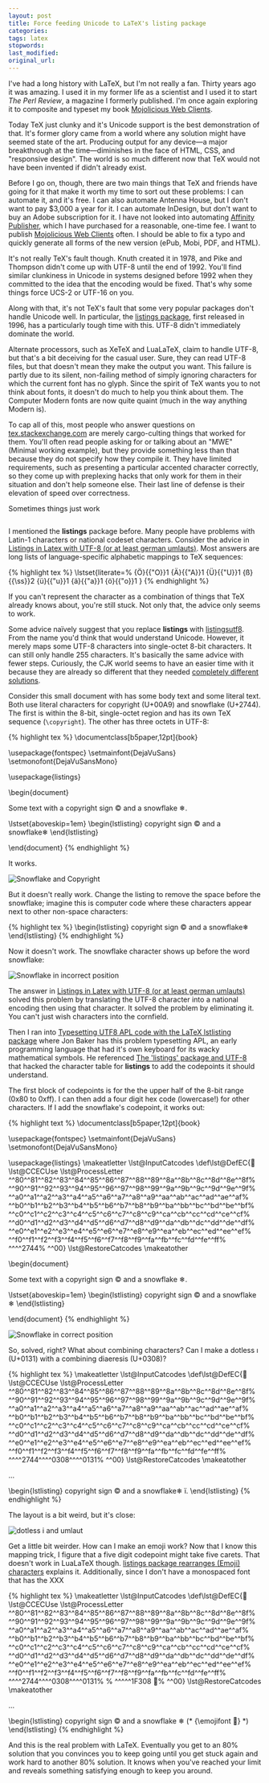 ```yaml
---
layout: post
title: Force feeding Unicode to LaTeX's listing package
categories:
tags: latex
stopwords:
last_modified:
original_url:
---
```


I've had a long history with LaTeX, but I'm not really a fan. Thirty years ago it was amazing. I used it in my former life as a scientist and I used it to start *The Perl Review*, a magazine I formerly published. I'm once again exploring it to composite and typeset my book [Mojolicious Web Clients](https://leanpub.com/mojo_web_clients).

Today TeX just clunky and it's Unicode support is the best demonstration of that. It's former glory came from a world where any
solution might have seemed state of the art. Producing output for any device—a major breakthrough at the time—diminishes in the face of HTML, CSS, and "responsive design". The world is so much different now that TeX would not have been invented if didn't already exist.

Before I go on, though, there are two main things that TeX and friends have going for it that make it worth my time to sort out these problems: I can automate it, and it's free. I can also automate Antenna House, but I don't want to pay $3,000 a year for it. I can automate InDesign, but don't want to buy an Adobe subscription for it. I have not looked into automating [Affinity Publisher](https://affinity.serif.com/en-us/publisher/#top), which I have purchased for a reasonable, one-time fee. I want to publish  [Mojolicious Web Clients](https://leanpub.com/mojo_web_clients) often. I should be able to fix a typo and quickly generate all forms of the new version (ePub, Mobi, PDF, and HTML).

It's not really TeX's fault though. Knuth created it in 1978, and Pike and Thompson didn't come up with UTF-8 until the end of 1992. You'll find similar clunkiness in Unicode in systems designed before 1992 when they committed to the idea that the encoding would be fixed. That's why some things force UCS-2 or UTF-16 on you.

Along with that, it's not TeX's fault that some very popular packages don't handle Unicode well. In particular, the [listings package](https://ctan.math.illinois.edu/macros/latex/contrib/listings/listings.pdf), first released in 1996, has a particularly tough time with this. UTF-8 didn't immediately dominate the world.

Alternate processors, such as XeTeX and LuaLaTeX, claim to handle UTF-8, but that's a bit deceiving for the casual user. Sure, they can read UTF-8 files, but that doesn't mean they make the output you want. This failure is partly due to its silent, non-failing method of simply ignoring characters for which the current font has no glyph. Since the spirit of TeX wants you to not think about fonts, it doesn't do much to help you think about them. The Computer Modern fonts are now quite
quaint (much in the way anything Modern is).

To cap all of this, most people who answer questions on [tex.stackexchange.com](https://tex.stackexchange.com) are merely cargo-culting things that worked for them. You'll often read people asking for or talking about an "MWE" (Minimal working example), but they provide something less than that because they do not specify how they compile it. They have limited requirements, such as presenting a particular accented character correctly, so they come up with preplexing hacks that only work for them in their situation and don't help someone else. Their last line of defense is their elevation of speed over correctness.

Sometimes things just work

![]()

I mentioned the **listings** package before. Many people have problems
with Latin-1 characters or national codeset characters. Consider the advice in [Listings in Latex with UTF-8 (or at least german umlauts)](https://stackoverflow.com/q/1116266/2766176). Most answers are long lists of language-specific alphabetic mappings to TeX sequences:

{% highlight tex %}
\lstset{literate=%
{Ö}{{\"O}}1
{Ä}{{\"A}}1
{Ü}{{\"U}}1
{ß}{{\ss}}2
{ü}{{\"u}}1
{ä}{{\"a}}1
{ö}{{\"o}}1
}
{% endhighlight %}

If you can't represent the character as a combination of things that TeX already knows about, you're still stuck. Not only that, the advice only seems to work.

Some advice naïvely suggest that you replace **listings** with [listingsutf8](https://ctan.org/pkg/listingsutf8?lang=en). From the name you'd think that would understand Unicode. However, it merely maps some UTF-8 characters into single-octet 8-bit characters. It can still only handle 255 characters. It's basically the same advice with fewer steps. Curiously, the CJK world seems to have an easier time with it because they are already so different that they needed [completely different solutions](https://tex.stackexchange.com/q/17143/130987).

Consider this small document with has some body text and some literal text. Both use literal characters for copyright (U+00A9) and snowflake (U+2744). The first is within the 8-bit, single-octet region and has its own TeX sequence (`\copyright`). The other has three octets in UTF-8:

{% highlight tex %}
\documentclass[b5paper,12pt]{book}

\usepackage{fontspec}
\setmainfont{DejaVuSans}
\setmonofont{DejaVuSansMono}

\usepackage{listings}

\begin{document}

Some text with a copyright sign © and a snowflake ❄.

\lstset{aboveskip=1em}
\begin{lstlisting}
copyright sign © and a snowflake❄
\end{lstlisting}

\end{document}
{% endhighlight %}

It works.

![Snowflake and Copyright](/images/arrow-snowflake-body.png)

But it doesn't really work. Change the listing to remove the space before the snowflake; imagine this is computer code where these characters appear next to other non-space characters:

{% highlight tex %}
\begin{lstlisting}
copyright sign © and a snowflake❄
\end{lstlisting}
{% endhighlight %}

Now it doesn't work. The snowflake character shows up before the word snowflake:

![Snowflake in incorrect position](/images/snowflake-before.png)

The answer in [Listings in Latex with UTF-8 (or at least german umlauts)](https://stackoverflow.com/q/1116266/2766176) solved this problem by translating the UTF-8 character into a national encoding then using that character. It solved the problem by eliminating it. You can't just wish characters into the cornfield.

Then I ran into [Typesetting UTF8 APL code with the LaTeX lstlisting package](https://analyzethedatanotthedrivel.org/2011/08/15/typesetting-utf8-apl-code-with-the-latex-lstlisting-package/) where Jon Baker has this problem typesetting APL, an early programming language that had it's own keyboard for its wacky mathematical symbols. He referenced [The 'listings' package and UTF-8](https://tex.stackexchange.com/a/25396/130987) that hacked the character table for **listings** to add the codepoints it should understand.

The first block of codepoints is for the the upper half of the 8-bit range (0x80 to 0xff). I can then add a four digit hex code (lowercase!) for other characters. If I add the snowflake's codepoint, it works out:

{% highlight text %}
\documentclass[b5paper,12pt]{book}

\usepackage{fontspec}
\setmainfont{DejaVuSans}
\setmonofont{DejaVuSansMono}

\usepackage{listings}
\makeatletter
\lst@InputCatcodes
\def\lst@DefEC{&#25;
 \lst@CCECUse \lst@ProcessLetter
  ^^80^^81^^82^^83^^84^^85^^86^^87^^88^^89^^8a^^8b^^8c^^8d^^8e^^8f%
  ^^90^^91^^92^^93^^94^^95^^96^^97^^98^^99^^9a^^9b^^9c^^9d^^9e^^9f%
  ^^a0^^a1^^a2^^a3^^a4^^a5^^a6^^a7^^a8^^a9^^aa^^ab^^ac^^ad^^ae^^af%
  ^^b0^^b1^^b2^^b3^^b4^^b5^^b6^^b7^^b8^^b9^^ba^^bb^^bc^^bd^^be^^bf%
  ^^c0^^c1^^c2^^c3^^c4^^c5^^c6^^c7^^c8^^c9^^ca^^cb^^cc^^cd^^ce^^cf%
  ^^d0^^d1^^d2^^d3^^d4^^d5^^d6^^d7^^d8^^d9^^da^^db^^dc^^dd^^de^^df%
  ^^e0^^e1^^e2^^e3^^e4^^e5^^e6^^e7^^e8^^e9^^ea^^eb^^ec^^ed^^ee^^ef%
  ^^f0^^f1^^f2^^f3^^f4^^f5^^f6^^f7^^f8^^f9^^fa^^fb^^fc^^fd^^fe^^ff%
  ^^^^2744%
  ^^00}
\lst@RestoreCatcodes
\makeatother

\begin{document}

Some text with a copyright sign © and a snowflake ❄.

\lstset{aboveskip=1em}
\begin{lstlisting}
copyright sign © and a snowflake ❄
\end{lstlisting}

\end{document}
{% endhighlight %}

![Snowflake in correct position](/images/snowflake-after.png)

So, solved, right? What about combining characters? Can I make a dotless ı (U+0131) with a combining diaeresis (U+0308)?

{% highlight tex %}
\makeatletter
\lst@InputCatcodes
\def\lst@DefEC{&#25;
 \lst@CCECUse \lst@ProcessLetter
  ^^80^^81^^82^^83^^84^^85^^86^^87^^88^^89^^8a^^8b^^8c^^8d^^8e^^8f%
  ^^90^^91^^92^^93^^94^^95^^96^^97^^98^^99^^9a^^9b^^9c^^9d^^9e^^9f%
  ^^a0^^a1^^a2^^a3^^a4^^a5^^a6^^a7^^a8^^a9^^aa^^ab^^ac^^ad^^ae^^af%
  ^^b0^^b1^^b2^^b3^^b4^^b5^^b6^^b7^^b8^^b9^^ba^^bb^^bc^^bd^^be^^bf%
  ^^c0^^c1^^c2^^c3^^c4^^c5^^c6^^c7^^c8^^c9^^ca^^cb^^cc^^cd^^ce^^cf%
  ^^d0^^d1^^d2^^d3^^d4^^d5^^d6^^d7^^d8^^d9^^da^^db^^dc^^dd^^de^^df%
  ^^e0^^e1^^e2^^e3^^e4^^e5^^e6^^e7^^e8^^e9^^ea^^eb^^ec^^ed^^ee^^ef%
  ^^f0^^f1^^f2^^f3^^f4^^f5^^f6^^f7^^f8^^f9^^fa^^fb^^fc^^fd^^fe^^ff%
  ^^^^2744^^^^0308^^^^0131%
  ^^00}
\lst@RestoreCatcodes
\makeatother

...

\begin{lstlisting}
copyright sign © and a snowflake❄ ı̈.
\end{lstlisting}
{% endhighlight %}

The layout is a bit weird, but it's close:

![dotless i and umlaut](/images/dotless.png)

Get a little bit weirder. How can I make an emoji work? Now that I know this mapping trick, I figure that a five digit codepoint might take five carets. That doesn't work in LuaLaTeX though. [listings package rearranges (Emoji) characters](https://tex.stackexchange.com/q/413452/130987) explains it. Additionally, since I don't have a monospaced font that has the  XXX

{% highlight tex %}
\makeatletter
\lst@InputCatcodes
\def\lst@DefEC{&#25;
 \lst@CCECUse \lst@ProcessLetter
  ^^80^^81^^82^^83^^84^^85^^86^^87^^88^^89^^8a^^8b^^8c^^8d^^8e^^8f%
  ^^90^^91^^92^^93^^94^^95^^96^^97^^98^^99^^9a^^9b^^9c^^9d^^9e^^9f%
  ^^a0^^a1^^a2^^a3^^a4^^a5^^a6^^a7^^a8^^a9^^aa^^ab^^ac^^ad^^ae^^af%
  ^^b0^^b1^^b2^^b3^^b4^^b5^^b6^^b7^^b8^^b9^^ba^^bb^^bc^^bd^^be^^bf%
  ^^c0^^c1^^c2^^c3^^c4^^c5^^c6^^c7^^c8^^c9^^ca^^cb^^cc^^cd^^ce^^cf%
  ^^d0^^d1^^d2^^d3^^d4^^d5^^d6^^d7^^d8^^d9^^da^^db^^dc^^dd^^de^^df%
  ^^e0^^e1^^e2^^e3^^e4^^e5^^e6^^e7^^e8^^e9^^ea^^eb^^ec^^ed^^ee^^ef%
  ^^f0^^f1^^f2^^f3^^f4^^f5^^f6^^f7^^f8^^f9^^fa^^fb^^fc^^fd^^fe^^ff%
  ^^^^2744^^^^0308^^^^0131%
% ^^^^^1F308
  🌈%
  ^^00}
\lst@RestoreCatcodes
\makeatother

...

\begin{lstlisting}
copyright sign © and a snowflake ❄ (* {\emojifont 🌈} *)
\end{lstlisting}
{% endhighlight %}

And this is the real problem with LaTeX. Eventually you get to an 80% solution that you convinces you to keep going until you get stuck again and work hard to another 80% solution. It knows when you've reached your limit and reveals something satisfying enough to keep you around.
